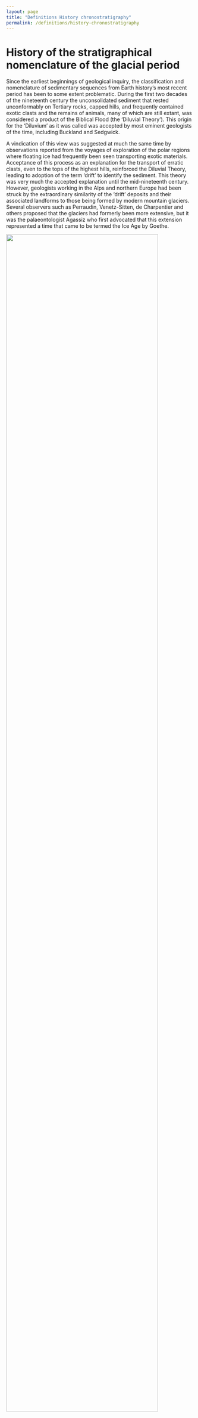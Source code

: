 ```yaml
---
layout: page
title: "Definitions History chronostratigraphy"
permalink: /definitions/history-chronostratigraphy
---
```


# History of the stratigraphical nomenclature of the glacial period

Since the earliest beginnings of geological inquiry, the classification and nomenclature of sedimentary sequences from Earth history’s most recent period has been to some extent problematic. During the first two decades of the nineteenth century the unconsolidated sediment that rested unconformably on Tertiary rocks, capped hills, and frequently contained exotic clasts and the remains of animals, many of which are still extant, was considered a product of the Biblical Flood (the ‘Diluvial Theory’). This origin for the ‘Diluvium’ as it was called was accepted by most eminent geologists of the time, including Buckland and Sedgwick.

A vindication of this view was suggested at much the same time by observations reported from the voyages of exploration of the polar regions where floating ice had frequently been seen transporting exotic materials. Acceptance of this process as an explanation for the transport of erratic clasts, even to the tops of the highest hills, reinforced the Diluvial Theory, leading to adoption of the term ‘drift’ to identify the sediment. This theory was very much the accepted explanation until the mid-nineteenth century. However, geologists working in the Alps and northern Europe had been struck by the extraordinary similarity of the ‘drift’ deposits and their associated landforms to those being formed by modern mountain glaciers. Several observers such as Perraudin, Venetz-Sitten, de Charpentier and others proposed that the glaciers had formerly been more extensive, but it was the palaeontologist Agassiz who first advocated that this extension represented a time that came to be termed the Ice Age by Goethe.

<img src="{{ site.baseurl }}/images/definitions/iceberg.jpg" style="width:90%"/>

## Quaternary _versus_ Pleistocene

After having convinced Buckland and Lyell of the validity of his Glacial Theory in 1840 Agassiz’s ideas became progressively accepted. The term Drift became established for the widespread sands, gravels and boulder clays thought to have been deposited by glacial ice. Meanwhile, Lyell had already proposed the term Pleistocene in 1839 for the post-Pliocene period closest to the present.

Lyell defined the Pleistocene period on the basis of its molluscan faunal content, the majority of which are still extant. However, the term Quaternary (Quaternaire or Tertiaire récent) had already been applied in 1829 by Desnoyers for marine sediments in the Seine Basin (Bourdier 1957, p.99), and this the term had been in use since the late 18th century. The term originates from G. Arduino (1714-1795) who distinguished four separate stages or ‘orders’ which he said were very large strata arranged one above the other. These four ‘orders’ were Primary, Secondary, Tertiary comprising the Atesine Alps, the Alpine foothills, the sub-Alpine hills and ‘the forth order’, comprising the Po plain area, respectively (Schneer 1969).

Several texts state that it was Adolphe Morlot (1820-1867) who first coined the term ‘Quaternary’. In fact there were earlier usages, with different meanings. According to Marianne Klemun (Universität Wien, Austria), Adolphe von Morlot, working in Bern, Switzerland, further contributed to the establishment of the concept ‘Quaternär‘ (1854). Her paper discusses the range of the terms’ meaning during the early phase of its introduction and development, in order to give and appropriate categorization of Morlot’s specific contribution and the reason why he introduce the term Quaternär. The discussion is based to a considerable extent on correspondence between Morlot and Friedrich Simony (1813-1896) of Vienna University.

Both terms Quaternary and Pleistocene thus existed in parallel, one or the other having been proposed to be dropped periodically ever since. Moreover, both have become synonymous with the Ice Age and also the period during which humans appear. However, the Quaternary was different from the Pleistocene in that it also included Lyell’s original ‘Recent’, later named Holocene by the International Geological Congress in 1885. The term Holocene was originally defined by Gervais (1867-9) “for the post-diluvial deposits approximately corresponding to the post-glacial period” (Bourdier 1957, p.101). This period was originally considered to follow the Quaternary instead representing a fifth era or Quinquennaire (Parandier 1891) but this division was deemed to be “excessive” (Bourdier 1957, p.101). Further terminological history can be found in Bourdier (1957) and de Lumley (1976).

Questions concerning periodisation in geology are obviously still with us, and the same goes for the relationships of time, change and discontinuity. The fact that such questions are debated repeatedly in both history and geology is illustrated by the extensive discussion in recent years about the use of the term ‘Quaternary’ as a stratigraphic unit. Thus periodisation is not merely a philosophical issue. Neither does it belong solely to the sociology or politics of science. Rather it must be seen as an essential instrument and an integral part of an on-going discussion of fundamental ideas about time in general.

<div style="display:grid;">
    <div style="grid-column:1;">
        <p>The geologist, <a href="http://www.occxam.it/Storia/Homestoria/Dal1700al1900/BiografiaArduino.htm">Giovanni Arduino</a> (1714 – 1795) was one of the founders of stratigraphy and established the bases of the stratigraphical chronology, using the various geological characteristics of the layers.</p>
        <p>His work is presented in the ‘Two letters over several directed natural observations’. In the letter he wrote to Professor A.Vallisneri the younger on 30 March 1759 Arduino proposed a classification into four great ‘orders’; Primary, Secondary, Tertiary and Quaternary . Click image to enlarge. Image below from F. Ellenberger 1994 Histoire de la Géologie. Tome 2. Technique et documentation (Lavoisier) Paris.</p>
    </div>
    <div style="grid-column:2;">
        <img src="{{ site.baseurl }}/images/definitions/vrarduino.jpg" style="width:100%" />
    </div>
</div>

<img src="{{ site.baseurl }}/images/definitions/Arduinovdagno.jpg" style="width:100%" />

<img src="{{ site.baseurl }}/images/definitions/Desnoyer1-copy.jpg" style="width:100%" />

**The pages shown are taken from the original publication by Jean Desnoyers (1829) in which he uses the term _Quaternaire_ for the first time to apply to the ‘recent Tertiary’ deposits in the Paris Basin.**

<img src="{{ site.baseurl }}/images/definitions/Geolquat.jpg" style="width:100%" />

## Summary

Therefore the classification determined by historical priority and long usage is:

Cenozoic Erathem / Era  
Quaternary (Anthropogene) System / Period  
Holocene Series / Epoch  
Pleistocene Series / Epoch  

Many consider that the Quaternary is not a satisfactory term in the scheme; Primary and Secondary have been replaced by Palaeozoic and Mesozoic respectively, and Tertiary has been replaced by Palaeogene and Neogene as formal systems within the Cenozoic, so the alternative Anthropogene (often in use in the ex-USSR), has been proposed. A further term Pleistogene was proposed by Harland et al. (1989) in the Geological Time Scale, although thought to fit better the overall nomenclature, it has never found favour. However, tradition prevails with the continued use of the Quaternary and is accepted here. Alternative scales have been proposed (e.g. to include the Pleistocene in the Neogene). An analogous proposal has been made to include the Holocene as a Pleistocene stage (cf. the Flandrian: see below). Although both would undoubtedly be logical developments, they run counter to history and to an immense literature, and ultimately would serve no great purpose.

<img src="{{ site.baseurl }}/images/definitions/boulder1.jpg" style="width:100%" />

According to Nilsson (1983 _The Pleistocene_. Reidel, Dordrecht, p. 23-4), Soviet scientists discarded the concept of an integrated Tertiary Period. They followed certain non-Russian writers in classifying the divisions Paleogene and Neogene as periods, which they divided into the conventional epochs. Being (as they saw it) a relic of an antiquated classification, the term Quaternary, too, had been abandoned and replaced by the designation Anthropogene (analogous to Paleogene, Neogene), though its conceptional meaning remained unaltered (cf. i.a. Gerasimov, I.P. 1979 Anthropogene and its major problem. Boreas 8, 23-30.). The Quaternary or Anthropogene retained the rank of a period. Linguistically, however, the term Anthropogene seems less fortunate.

With similar motivation, Czechoslovakian geologists used the term Anthropozoikum as a synonym for Quaternary. Procedures of this kind clearly over-emphasise the significance of the changes that serve to distinguish the Quaternary.

### Holocene (or Flandrian)

Holocene is the name for the most recent interval of Earth history and includes the present day. It is generally regarded as having begun 10 000 radiocarbon years or the last 11,500 calibrated (i.e. calender) years before present (i.e. 1950). The term ‘Recent’ as an alternative to Holocene is invalid and should not be used. Sediments accumulating or processes operating at present should be referred to as ‘modern’ or by similar synonyms.

The term Flandrian, derived from marine transgression sediments on the Flanders coast of Belgium (Heinzelin & Tavernier, 1957), has often been used as a synonym for Holocene. It has been adopted by authors who consider that the last 10 000 years should have the same stage-status as previous interglacial events and thus be included in the Pleistocene. In this case, the latter would thus extend to the present-day (cf. West 1968; 1977, 1979; Hyvärinen 1978). This usage, although advocated particularly in Europe, has been loosing ground in the last two decades (cf. Lowe & Walker 1997, p.16).

### References

Bourdier, F. 1957 Quaternaire. In: (Pruvost, P. ed.) _Lexique stratigraphique international_. Vol. 1 Europe. 99- 100, Centre National de la Recherche Scientifique: Paris.

Desnoyers, J. 1829. Observations sur un ensemble de dépôts marins. _Annales des Sciences naturelles_ (Paris), 171-214, 402-491.

Gervais, P. 1867-9 Zoologie et paleontologie générales. _Nouvelles recherches sur les animaux vertétebrés et fossiles_. Paris, 263pp.

Harland, W.B., Armstrong, R.L., Cox, A.V., Craig, L.E., Smith, A.G. & Smith, D.G. 1989. _A geologic time scale_. Cambridge University Press, 263 pp.

Heinzelin, J. de & Tavernier, R. 1957 Flandrien. In: (Pruvost, P. ed.) _Lexique stratigraphique international_. Vol. 1 Europe. 32, Centre National de la Recherche Scientifique: Paris.

Hyvärinen, H. 1978 Use and definition of the term Flandrian. _Boreas_ 7, 182.

Lowe, J.J. & Walker, M.J.C. 1997: _Reconstructing Quaternary environments_. 446pp. Longmans, London.

Lumley, H. de 1976 _La Préhistoire Française_. Editions CNRS: Paris, Tome 1, 5-23..

Lyell, C. 1839. _Nouveaux éléments de Géologie_. Paris: Pitois-Levrault, 648pp.

Parandier, H. 1891 Notice géologique et paléontologique sur la nature des terrains traverses par le chemin de fer entre Dijon et Châlons-sur-Saône. _Bulletin de la Société géologique de France_, series 3, 19, 794-818.

Reboul, H. 1833 _Géologie de la période Quaternaire et Introduction à l’histoire ancienne_. Paris: F.G.Levrault, 222pp.

Schneer, C.J. 1969. Introduction. In: (Schneer, C.J. ed.) _Towards a history of Geology_. 1-18. The Massachusetts Institute of Technology Press: Cambridge and London, 469pp.

West, R.G. 1968. _Pleistocene geology and biology_, first edition Longmans Green, London.

West, R.G. 1977: _Pleistocene geology and biology_, second edition. Longmans, London.

West, R.G. 1979 _Further on the Flandrian_. Boreas 8, 126.

Extract from: Gibbard, P.L. & van Kolfschoten, Th. 2005 The Quaternary System. (The Pleistocene and Holocene Series). 441-452. In: Gradstein, F. Ogg, J. & Smith, A. (eds) _A Geologic Time Scale 2004_. Cambridge University Press 589 pp.